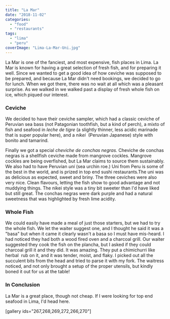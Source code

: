 ```yaml
---
title: "La Mar"
date: "2018-11-02"
categories: 
  - "food"
  - "restaurants"
tags: 
  - "lima"
  - "peru"
coverImage: "Lima-La-Mar-Uni.jpg"
---
```


La Mar is one of the fanciest, and most expensive, fish places in Lima. La Mar is known for having a great selection of fresh fish, and for preparing it well. Since we wanted to get a good idea of how ceviche was supposed to be prepared, and because La Mar didn't need bookings, we decided to go for lunch. When we got there, there was no wait at all which was a pleasant surprise. As we walked in we walked past a display of fresh whole fish on ice, which piqued our interest.

### Ceviche

We decided to have their ceviche sampler, which had a classic ceviche of Peruvian sea bass (not Patagonian toothfish, but a kind of perch), a mixto of fish and seafood in _leche de tigre_ (a slightly thinner, less acidic marinade that is super popular here), and a _nikei_  (Peruvian Japanese) style with bonito and tamarind.

Finally we got a special _cheviche de conchas negras._ Cheviche de conchas negras is a shellfish ceviche made from mangrove cockles. Mangrove cockles are being overfished, but La Mar claims to source them sustainably. We also had to have Peruvian _uni_ (sea urchin roe.) Uni from Peru is some of the best in the world, and is prized in top end sushi restaurants.The uni was as delicious as expected, sweet and briny. The three ceviches were also very nice. Clean flavours, letting the fish show to good advantage and not muddying things. The nikei style was a tiny bit sweeter than I'd have liked but still great. The conchas negras were dark purple and had a natural sweetness that was highlighted by fresh lime acidity.

### Whole Fish

We could easily have made a meal of just those starters, but we had to try the whole fish. We let the waiter suggest one, and I thought he said it was a "basa" but when it came it clearly wasn't a basa so I must have mis-heard. I had noticed they had both a wood fired oven and a charcoal grill. Our waiter suggested they cook the fish on the plancha, but I asked if they could charcoal grill it and they did. It was amazing. They put a chimichurri like herbal  rub on it, and it was tender, moist, and flaky. I picked out all the succulent bits from the head and tried to parse it with my fork. The waitress noticed, and not only brought a setup of the proper utensils, but kindly boned it out for us at the table!

### In Conclusion

La Mar is a great place, though not cheap. If I were looking for top end seafood in Lima, I'd head here.

\[gallery ids="267,268,269,272,266,270"\]
